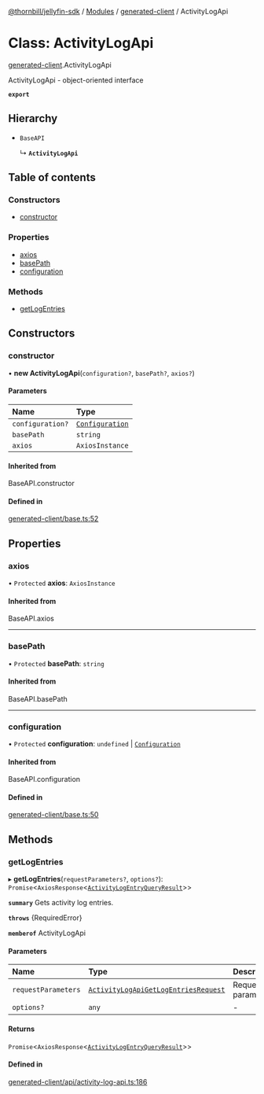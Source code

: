 [@thornbill/jellyfin-sdk](../README.md) / [Modules](../modules.md) / [generated-client](../modules/generated_client.md) / ActivityLogApi

# Class: ActivityLogApi

[generated-client](../modules/generated_client.md).ActivityLogApi

ActivityLogApi - object-oriented interface

**`export`**

## Hierarchy

- `BaseAPI`

  ↳ **`ActivityLogApi`**

## Table of contents

### Constructors

- [constructor](generated_client.ActivityLogApi.md#constructor)

### Properties

- [axios](generated_client.ActivityLogApi.md#axios)
- [basePath](generated_client.ActivityLogApi.md#basepath)
- [configuration](generated_client.ActivityLogApi.md#configuration)

### Methods

- [getLogEntries](generated_client.ActivityLogApi.md#getlogentries)

## Constructors

### constructor

• **new ActivityLogApi**(`configuration?`, `basePath?`, `axios?`)

#### Parameters

| Name | Type |
| :------ | :------ |
| `configuration?` | [`Configuration`](generated_client.Configuration.md) |
| `basePath` | `string` |
| `axios` | `AxiosInstance` |

#### Inherited from

BaseAPI.constructor

#### Defined in

[generated-client/base.ts:52](https://github.com/thornbill/jellyfin-sdk-typescript/blob/c68c853/src/generated-client/base.ts#L52)

## Properties

### axios

• `Protected` **axios**: `AxiosInstance`

#### Inherited from

BaseAPI.axios

___

### basePath

• `Protected` **basePath**: `string`

#### Inherited from

BaseAPI.basePath

___

### configuration

• `Protected` **configuration**: `undefined` \| [`Configuration`](generated_client.Configuration.md)

#### Inherited from

BaseAPI.configuration

#### Defined in

[generated-client/base.ts:50](https://github.com/thornbill/jellyfin-sdk-typescript/blob/c68c853/src/generated-client/base.ts#L50)

## Methods

### getLogEntries

▸ **getLogEntries**(`requestParameters?`, `options?`): `Promise`<`AxiosResponse`<[`ActivityLogEntryQueryResult`](../interfaces/generated_client.ActivityLogEntryQueryResult.md)\>\>

**`summary`** Gets activity log entries.

**`throws`** {RequiredError}

**`memberof`** ActivityLogApi

#### Parameters

| Name | Type | Description |
| :------ | :------ | :------ |
| `requestParameters` | [`ActivityLogApiGetLogEntriesRequest`](../interfaces/generated_client.ActivityLogApiGetLogEntriesRequest.md) | Request parameters. |
| `options?` | `any` | - |

#### Returns

`Promise`<`AxiosResponse`<[`ActivityLogEntryQueryResult`](../interfaces/generated_client.ActivityLogEntryQueryResult.md)\>\>

#### Defined in

[generated-client/api/activity-log-api.ts:186](https://github.com/thornbill/jellyfin-sdk-typescript/blob/c68c853/src/generated-client/api/activity-log-api.ts#L186)
